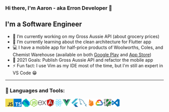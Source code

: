 ### Hi there, I'm Aaron - aka Erron Developer 👋

## I'm a Software Engineer

- 🔭 I’m currently working on my Gross Aussie API (about grocery prices)
- 🌱 I’m currently learning about the clean architecture for Flutter app
- 💻 I have a mobile app for half-price products of Woolworths, Coles, and Chemist Warehouse (available on both [Google Play][halfpricedealsandroid] and [App Store][halfpricedealsios])
- 🥅 2021 Goals: Publish Gross Aussie API and refactor the mobile app
- ⚡ Fun fact: I use Vim as my IDE most of the time, but I'm still an expert in VS Code 😁

---

### 🔨 Languages and Tools:

<img align="left" alt="JavaScript" width="26px" src="./icons/javascript.svg" />
<img align="left" alt="TypeScript" width="26px" src="./icons/typescript.svg" />
<img align="left" alt="Dart" width="26px" src="./icons/dart.svg" />
<img align="left" alt="Node" width="26px" src="./icons/node.svg" />
<img align="left" alt="Express" width="26px" src="./icons/express.svg" />
<img align="left" alt="Angular" width="26px" src="./icons/angular.svg" />
<img align="left" alt="React" width="26px" src="./icons/react.svg" />
<img align="left" alt="Vue" width="26px" src="./icons/vue.svg" />
<img align="left" alt="Flutter" width="26px" src="./icons/flutter.svg" />
<img align="left" alt="MySQL" width="26px" src="./icons/mysql.svg" />
<img align="left" alt="Firebase" width="26px" src="./icons/firebase.svg" />
<img align="left" alt="Google Cloud Platform" width="26px" src="./icons/gcp.svg" />
<img align="left" alt="Vim" width="26px" src="./icons/vim.svg" />
<img align="left" alt="VS Code" width="26px" src="./icons/vscode.svg" />

<br />
<br />
<!--
---

### 📚 Reading List

- [ ] [SOLID - Introduction to Software Design & Architecture - Khalil Stemmler][solidbook]
- [x] [The Murder of Roger Ackroyd - Agatha Christie][themurderofrogerackroyd]
- [x] [And Then There Were None - Agatha Christie][solidbook]
- [x] [The Shadow of the Wind - Carlos Ruiz Zafón][theshadowofthewind]
- [x] [The Devotion of Suspect X - Keigo Higashino][thedevotionofsuspectx]
-->

[halfpricedealsandroid]: https://play.google.com/store/apps/details?id=com.erron.halfpricedeals
[halfpricedealsios]: https://apps.apple.com/us/app/half-price-deals/id1518367162
[linkedin]: https://www.linkedin.com/in/aaron-nguyen-an
[solidbook]: https://solidbook.io
[theshadowofthewind]: https://www.goodreads.com/book/show/1232.The_Shadow_of_the_Wind
[thedevotionofsuspectx]: https://www.goodreads.com/book/show/8686068-the-devotion-of-suspect-x
[andthentherewerenone]: https://www.goodreads.com/book/show/16299.And_Then_There_Were_None
[themurderofrogerackroyd]: https://www.goodreads.com/book/show/16328.The_Murder_of_Roger_Ackroyd

<!--
**ntta/ntta** is a ✨ _special_ ✨ repository because its `README.md` (this file) appears on your GitHub profile.

Here are some ideas to get you started:

- 🔭 I’m currently working on ...
- 🌱 I’m currently learning ...
- 👯 I’m looking to collaborate on ...
- 🤔 I’m looking for help with ...
- 💬 Ask me about ...
- 📫 How to reach me: ...
- 😄 Pronouns: ...
- ⚡ Fun fact: ...
-->
